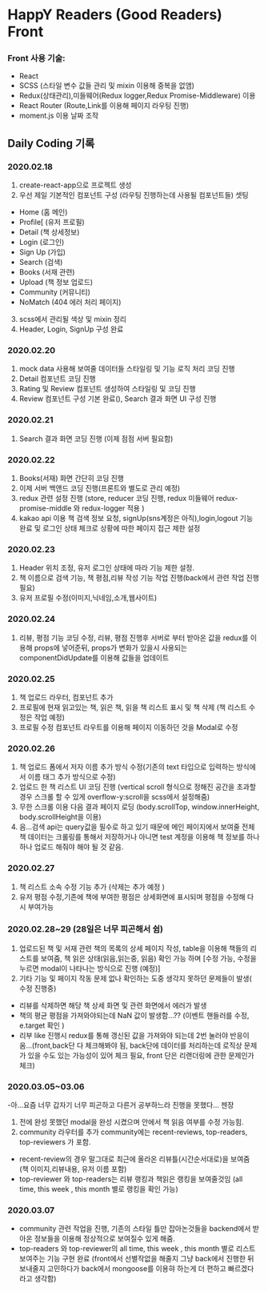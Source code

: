 # HappY Readers (Good Readers) Front

### Front 사용 기술:

- React
- SCSS (스타일 변수 값들 관리 및 mixin 이용해 중복을 없앰)
- Redux(상태관리),미들웨어(Redux logger,Redux Promise-Middleware) 이용
- React Router (Route,Link를 이용해 페이지 라우팅 진행)
- moment.js 이용 날짜 조작
  <!--- 해외 goodreads 같은 페이지를 만들어 보고자 진행, 기능이 좀 부족하지만 개선중-->

## Daily Coding 기록

### 2020.02.18

1. create-react-app으로 프로젝트 생성
2. 우선 제일 기본적인 컴포넌트 구성 (라우팅 진행하는데 사용될 컴포넌트들) 셋팅

- Home (홈 메인)
- Profile[ (유저 프로필)
- Detail (책 상세정보)
- Login (로그인)
- Sign Up (가입)
- Search (검색)
- Books (서재 관련)
- Upload (책 정보 업로드)
- Community (커뮤니티)
- NoMatch (404 에러 처리 페이지)

3. scss에서 관리될 색상 및 mixin 정리
4. Header, Login, SignUp 구성 완료

### 2020.02.20

1. mock data 사용해 보여줄 데이터들 스타일링 및 기능 로직 처리 코딩 진행
2. Detail 컴포넌트 코딩 진행
3. Rating 및 Review 컴포넌트 생성하여 스타일링 및 코딩 진행
4. Review 컴포넌트 구성 기본 완료(), Search 결과 화면 UI 구성 진행

### 2020.02.21

1. Search 결과 화면 코딩 진행 (이제 점점 서버 필요함)

### 2020.02.22

1. Books(서재) 화면 간단히 코딩 진행
2. 이제 서버 백앤드 코딩 진행(프론트와 별도로 관리 예정)
3. redux 관련 설정 진행 (store, reducer 코딩 진행, redux 미들웨어 redux-promise-middle 와 redux-logger 적용 )
4. kakao api 이용 책 검색 정보 요청, signUp(sns계정은 아직),login,logout 기능 완료 및 로그인 상태 체크로 상황에 따한 페이지 접근 제한 설정

### 2020.02.23

1. Header 위치 조정, 유저 로그인 상태에 따라 기능 제한 설정.
2. 책 이름으로 검색 기능, 책 평점,리뷰 작성 기능 작업 진행(back에서 관련 작업 진행 필요)
3. 유저 프로필 수정(이미지,닉네임,소개,웹사이트)

### 2020.02.24

1. 리뷰, 평점 기능 코딩 수정, 리뷰, 평점 진행후 서버로 부터 받아온 값을 redux를 이용해 props에 넣어준뒤, props가 변화가 있을시 사용되는 componentDidUpdate를 이용해 값들을 업데이트

### 2020.02.25

1. 책 업로드 라우터, 컴포넌트 추가
2. 프로필에 현재 읽고있는 책, 읽은 책, 읽을 책 리스트 표시 및 책 삭제 (책 리스트 수정은 작업 예정)
3. 프로필 수정 컴포넌트 라우트를 이용해 페이지 이동하던 것을 Modal로 수정

### 2020.02.26

1. 책 업로드 폼에서 저자 이름 추가 방식 수정(기존의 text 타입으로 입력하는 방식에서 이름 태그 추가 방식으로 수정)
2. 업로드 한 책 리스트 UI 코딩 진행 (vertical scroll 형식으로 정해진 공간을 초과할 경우 스크롤 할 수 있게 overflow-y:scroll을 scss에서 설정해줌)
3. 무한 스크롤 이용 다음 결과 페이지 로딩 (body.scrollTop, window.innerHeight, body.scrollHeight을 이용)
4. 음...검색 api는 query값을 필수로 하고 있기 때문에 메인 페이지에서 보여줄 전체 책 데이터는 크롤링를 통해서 저장하거나 아니면 test 계정을 이용해
   책 정보를 하나 하나 업로드 해줘야 해야 될 것 같음.

### 2020.02.27

1. 책 리스트 소속 수정 기능 추가 (삭제는 추가 예정 )
2. 유저 평점 수정,기존에 책에 부여한 평점은 상세화면에 표시되며 평점을 수정해 다시 부여가능

### 2020.02.28~29 (28일은 너무 피곤해서 쉼)

1. 업로드된 책 및 서재 관련 책의 목록의 상세 페이지 작성, table을 이용해 책들의 리스트를 보여줌, 책 읽은 상태(읽음,읽는중, 읽음) 확인 가능 하며 [수정 가능,
   수정을 누르면 modal이 나타나는 방식으로 진행 (예정)]
2. 기타 기능 및 페이지 작동 문제 없나 확인하는 도중 생각지 못하던 문제들이 발생( 수정 진행중)

- 리뷰를 삭제하면 해당 책 상세 화면 및 관련 화면에서 에러가 발생
- 책의 평균 평점을 가져와야되는데 NaN 값이 발생함...?? (이벤트 핸들러를 수정, e.target 확인 )
- 리부 like 진행시 redux를 통해 갱신된 값을 가져와야 되는데 2번 눌러야 반응이 옴...(front,back단 다 체크해봐야 됨, back단에 데이터를 처리하는데 로직상 문제가 있을 수도 있는 가능성이 있어 체크 필요, front 단은 리랜더링에 관한 문제인가 체크)

### 2020.03.05~03.06

-아...요즘 너무 갑자기 너무 피곤하고 다른거 공부하느라 진행을 못했다... 젠장

1. 전에 완성 못했던 modal을 완성 시켰으며 안에서 책 읽음 여부를 수정 가능힘.
2. community 라우터를 추가 community에는 recent-reviews, top-readers, top-reviewers 가 포함.

- recent-review의 경우 말그대로 최근에 올라온 리뷰틀(시간순서대로)을 보여줌 (책 이미지,리뷰내용, 유저 이름 포함)
- top-reviewer 와 top-readers는 리뷰 랭킹과 책읽은 랭킹을 보여줄것임 (all time, this week , this month 별로 랭킹을 확인 가능)

### 2020.03.07

- community 관련 작업을 진행, 기존의 스타일 틀만 잡아논것들을 backend에서 받아온 정보들을 이용해 정상적으로 보여질수 있게 해줌.
- top-readers 와 top-reviewer의 all time, this week , this month 별로 리스트 보여주는 기능 구현 완료 (front에서 선별작없을 해줄지 그냥 back에서 진행한 뒤 보내줄지 고민하다가 back에서 mongoose를 이용햐 하는게 더 편하고 빠르겠다라고 생각함)
